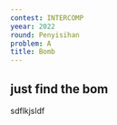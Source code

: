 ```yaml
---
contest: INTERCOMP
yeear: 2022
round: Penyisihan
problem: A
title: Bomb
---
```


## just find the bom
sdflkjsldf